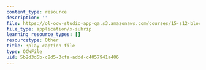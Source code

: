 ```yaml
---
content_type: resource
description: ''
file: https://ol-ocw-studio-app-qa.s3.amazonaws.com/courses/15-s12-blockchain-and-money-fall-2018/5b2d3d5bc8d53cfaadddc4057941a406_5auv_xrvoJk.srt
file_type: application/x-subrip
learning_resource_types: []
resourcetype: Other
title: 3play caption file
type: OCWFile
uid: 5b2d3d5b-c8d5-3cfa-addd-c4057941a406
---
```


